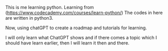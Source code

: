 This is me learning python.
Learning from (https://www.codecademy.com/courses/learn-python/)
The codes in here are written in python3.

Now, using chatGPT to create a roadmap and tutorials for learning.

I will only learn what ChatGPT shows and if there comes a topic which I should have learn earlier, then I will learn it then and there.